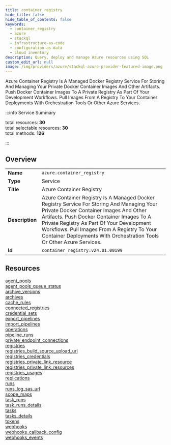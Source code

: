```yaml
---
title: container_registry
hide_title: false
hide_table_of_contents: false
keywords:
  - container_registry
  - azure
  - stackql
  - infrastructure-as-code
  - configuration-as-data
  - cloud inventory
description: Query, deploy and manage Azure resources using SQL
custom_edit_url: null
image: /img/providers/azure/stackql-azure-provider-featured-image.png
---
```

Azure Container Registry Is A Managed Docker Registry Service For Storing And Managing Your Private Docker Container Images And Other Artifacts. Push Docker Container Images To A Private Registry As Part Of Your Development Workflows. Pull Images From A Registry To Your Container Deployments With Orchestration Tools Or Other Azure Services.  
    
:::info Service Summary

<div class="row">
<div class="providerDocColumn">
<span>total resources:&nbsp;<b>30</b></span><br />
<span>total selectable resources:&nbsp;<b>30</b></span><br />
<span>total methods:&nbsp;<b>126</b></span><br />
</div>
</div>

:::

## Overview
<table><tbody>
<tr><td><b>Name</b></td><td><code>azure.container_registry</code></td></tr>
<tr><td><b>Type</b></td><td>Service</td></tr>
<tr><td><b>Title</b></td><td>Azure Container Registry</td></tr>
<tr><td><b>Description</b></td><td>Azure Container Registry Is A Managed Docker Registry Service For Storing And Managing Your Private Docker Container Images And Other Artifacts. Push Docker Container Images To A Private Registry As Part Of Your Development Workflows. Pull Images From A Registry To Your Container Deployments With Orchestration Tools Or Other Azure Services.</td></tr>
<tr><td><b>Id</b></td><td><code>container_registry:v24.01.00199</code></td></tr>
</tbody></table>

## Resources
<div class="row">
<div class="providerDocColumn">
<a href="/providers/azure/container_registry/agent_pools/">agent_pools</a><br />
<a href="/providers/azure/container_registry/agent_pools_queue_status/">agent_pools_queue_status</a><br />
<a href="/providers/azure/container_registry/archive_versions/">archive_versions</a><br />
<a href="/providers/azure/container_registry/archives/">archives</a><br />
<a href="/providers/azure/container_registry/cache_rules/">cache_rules</a><br />
<a href="/providers/azure/container_registry/connected_registries/">connected_registries</a><br />
<a href="/providers/azure/container_registry/credential_sets/">credential_sets</a><br />
<a href="/providers/azure/container_registry/export_pipelines/">export_pipelines</a><br />
<a href="/providers/azure/container_registry/import_pipelines/">import_pipelines</a><br />
<a href="/providers/azure/container_registry/operations/">operations</a><br />
<a href="/providers/azure/container_registry/pipeline_runs/">pipeline_runs</a><br />
<a href="/providers/azure/container_registry/private_endpoint_connections/">private_endpoint_connections</a><br />
<a href="/providers/azure/container_registry/registries/">registries</a><br />
<a href="/providers/azure/container_registry/registries_build_source_upload_url/">registries_build_source_upload_url</a><br />
<a href="/providers/azure/container_registry/registries_credentials/">registries_credentials</a><br />
</div>
<div class="providerDocColumn">
<a href="/providers/azure/container_registry/registries_private_link_resource/">registries_private_link_resource</a><br />
<a href="/providers/azure/container_registry/registries_private_link_resources/">registries_private_link_resources</a><br />
<a href="/providers/azure/container_registry/registries_usages/">registries_usages</a><br />
<a href="/providers/azure/container_registry/replications/">replications</a><br />
<a href="/providers/azure/container_registry/runs/">runs</a><br />
<a href="/providers/azure/container_registry/runs_log_sas_url/">runs_log_sas_url</a><br />
<a href="/providers/azure/container_registry/scope_maps/">scope_maps</a><br />
<a href="/providers/azure/container_registry/task_runs/">task_runs</a><br />
<a href="/providers/azure/container_registry/task_runs_details/">task_runs_details</a><br />
<a href="/providers/azure/container_registry/tasks/">tasks</a><br />
<a href="/providers/azure/container_registry/tasks_details/">tasks_details</a><br />
<a href="/providers/azure/container_registry/tokens/">tokens</a><br />
<a href="/providers/azure/container_registry/webhooks/">webhooks</a><br />
<a href="/providers/azure/container_registry/webhooks_callback_config/">webhooks_callback_config</a><br />
<a href="/providers/azure/container_registry/webhooks_events/">webhooks_events</a><br />
</div>
</div>
